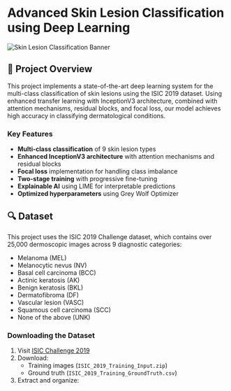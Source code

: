# Advanced Skin Lesion Classification using Deep Learning

![Skin Lesion Classification Banner](https://via.placeholder.com/1200x300?text=Skin+Lesion+Classification)

## 📌 Project Overview

This project implements a state-of-the-art deep learning system for the multi-class classification of skin lesions using the ISIC 2019 dataset. Using enhanced transfer learning with InceptionV3 architecture, combined with attention mechanisms, residual blocks, and focal loss, our model achieves high accuracy in classifying dermatological conditions.

### Key Features

- **Multi-class classification** of 9 skin lesion types
- **Enhanced InceptionV3 architecture** with attention mechanisms and residual blocks
- **Focal loss** implementation for handling class imbalance
- **Two-stage training** with progressive fine-tuning
- **Explainable AI** using LIME for interpretable predictions
- **Optimized hyperparameters** using Grey Wolf Optimizer

## 🔍 Dataset

This project uses the ISIC 2019 Challenge dataset, which contains over 25,000 dermoscopic images across 9 diagnostic categories:
- Melanoma (MEL)
- Melanocytic nevus (NV)
- Basal cell carcinoma (BCC)
- Actinic keratosis (AK)
- Benign keratosis (BKL)
- Dermatofibroma (DF)
- Vascular lesion (VASC)
- Squamous cell carcinoma (SCC)
- None of the above (UNK)

### Downloading the Dataset

1. Visit [ISIC Challenge 2019](https://challenge.isic-archive.com/landing/2019/)
2. Download:
   - Training images (`ISIC_2019_Training_Input.zip`)
   - Ground truth (`ISIC_2019_Training_GroundTruth.csv`)
3. Extract and organize: